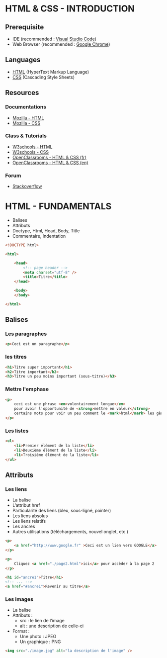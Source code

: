 # HTML & CSS - INTRODUCTION

## Prerequisite
- IDE (recommended : [Visual Studio Code](https://code.visualstudio.com/))
- Web Browser (recommended : [Google Chrome](https://www.google.com/intl/fr_fr/chrome/))

## Languages
- [HTML](https://fr.wikipedia.org/wiki/Hypertext_Markup_Language) (HyperText Markup Language)
- [CSS](https://fr.wikipedia.org/wiki/Feuilles_de_style_en_cascade) (Cascading Style Sheets)

## Resources
### Documentations
- [Mozilla - HTML](https://developer.mozilla.org/fr/docs/Web/HTML)
- [Mozilla - CSS](https://developer.mozilla.org/fr/docs/Web/CSS)
### Class & Tutorials
- [W3schools - HTML](https://www.w3schools.com/html/)
- [W3schools - CSS](https://www.w3schools.com/css/)
- [OpenClassrooms - HTML & CSS (fr)](https://openclassrooms.com/fr/courses/1603881-apprenez-a-creer-votre-site-web-avec-html5-et-css3)
- [OpenClassrooms - HTML & CSS (en)](https://openclassrooms.com/en/courses/5265446-build-your-first-web-pages-with-html-and-css)
### Forum
- [Stackoverflow](https://stackoverflow.com/)

# HTML - FUNDAMENTALS
- Balises
- Attributs
- Doctype, Html, Head, Body, Title
- Commentaire, Indentation
```html
<!DOCTYPE html>

<html>

    <head>
        <!-- page header -->
        <meta charset="utf-8" />
        <title>Titre</title>
    </head>

    <body>
    </body>

</html>
```

## Balises
### Les paragraphes
```html
<p>Ceci est un paragraphe</p>
```

### les titres
```html
<h1>Titre super important</h1>
<h2>Titre important</h2>
<h3>Titre un peu moins important (sous-titre)</h3>
```

### Mettre l'emphase
```html
<p>
    ceci est une phrase <em>volontairement longue</em>
    pour avoir l'opportunité de <strong>mettre en valeur</strong>
    certains mots pour voir un peu comment le <mark>html</mark> les gère.
</p>
```

### Les listes
```html
<ul>
    <li>Premier élément de la liste</li>
    <li>Deuxième élément de la liste</li>
    <li>Troisième élément de la liste</li>
</ul>
```

## Attributs
### Les liens
- La balise <a>
- L’attribut href
- Particularité des liens (bleu, sous-ligné, pointer)
- Les liens absolus
- Les liens relatifs
- Les ancres
- Autres utilisations (téléchargements, nouvel onglet, etc.)
```html
<p>
    <a href="http://www.google.fr" >Ceci est un lien vers GOOGLE</a>
</p>

<p>
    Cliquez <a href="./page2.html">ici</a> pour accèder à la page 2
</p>

<h1 id="ancre1">Titre</h1>
<!-- ... -->
<a href="#ancre1">Revenir au titre</a>
```

### Les images
- La balise <img>
- Attributs :
    - src : le lien de l’image
    - alt : une description de celle-ci
- Format :
    - Une photo : JPEG
    - Un graphique : PNG

```html
<img src="./image.jpg" alt="la description de l'image" />
```